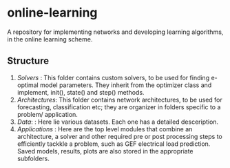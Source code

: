 # online-learning
A repository for implementing networks and developing learning algorithms, in the online learning scheme.

## Structure

1. *Solvers*      : This folder contains custom solvers, to be used for finding e-optimal model parameters. They inherit from the optimizer class and implement, init(), state() and step() methods.
2. *Architectures*: This folder contains network architectures, to be used for forecasting, classification etc; they are organizer in folders specific to a problem/ application.
3. *Data*:        : Here lie various datasets. Each one has a detailed desceription.
4. *Applications* : Here are the top level modules that combine an architecture, a solver and other required pre or post processing steps to efficiently tackkle a problem, such as GEF electrical load prediction. Saved models, results, plots are also stored in the appropriate subfolders.






